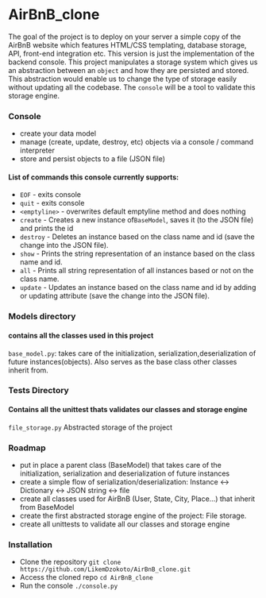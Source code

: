 # AirBnB_clone

The goal of the project is to deploy on your server a simple copy of the AirBnB website which features HTML/CSS templating, database storage, API, front-end integration etc. This version is just the implementation of the backend console. This project manipulates a storage system which gives us an abstraction between an `object`  and how they are persisted and stored. This abstraction would enable us to change the type of storage easily without updating all the codebase. The `console` will be a tool to validate this storage engine.


### Console
* create your data model
* manage (create, update, destroy, etc) objects via a console / command interpreter
* store and persist objects to a file (JSON file)

#### List of commands this console currently supports:
* `EOF` - exits console 
* `quit` - exits console
* `<emptyline>` - overwrites default emptyline method and does nothing
* `create` - Creates a new instance of`BaseModel`, saves it (to the JSON file) and prints the id
* `destroy` - Deletes an instance based on the class name and id (save the change into the JSON file). 
* `show` - Prints the string representation of an instance based on the class name and id.
* `all` - Prints all string representation of all instances based or not on the class name. 
* `update` - Updates an instance based on the class name and id by adding or updating attribute (save the change into the JSON file). 


### Models directory 
#### contains all the classes used in this project
`base_model.py`: takes care of the initialization, serialization,deserialization of future instances(objects). Also serves as the base class other classes inherit from.


### Tests Directory
#### Contains all the unittest thats validates our classes and storage engine 

`file_storage.py` Abstracted storage of the project 

### Roadmap
* put in place a parent class (BaseModel) that takes care of the initialization, serialization and deserialization of future instances
* create a simple flow of serialization/deserialization: Instance <-> Dictionary <-> JSON string <-> file
* create all classes used for AirBnB (User, State, City, Place…) that inherit from BaseModel
* create the first abstracted storage engine of the project: File storage.
* create all unittests to validate all our classes and storage engine

### Installation
* Clone the repository `git clone https://github.com/LikemDzokoto/AirBnB_clone.git`
* Access the cloned repo `cd AirBnB_clone`
* Run the console `./console.py`
